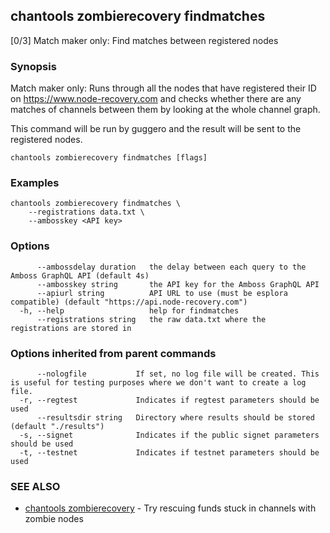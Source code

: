 ## chantools zombierecovery findmatches

[0/3] Match maker only: Find matches between registered nodes

### Synopsis

Match maker only: Runs through all the nodes that have
registered their ID on https://www.node-recovery.com and checks whether there
are any matches of channels between them by looking at the whole channel graph.

This command will be run by guggero and the result will be sent to the
registered nodes.

```
chantools zombierecovery findmatches [flags]
```

### Examples

```
chantools zombierecovery findmatches \
	--registrations data.txt \
	--ambosskey <API key>
```

### Options

```
      --ambossdelay duration   the delay between each query to the Amboss GraphQL API (default 4s)
      --ambosskey string       the API key for the Amboss GraphQL API
      --apiurl string          API URL to use (must be esplora compatible) (default "https://api.node-recovery.com")
  -h, --help                   help for findmatches
      --registrations string   the raw data.txt where the registrations are stored in
```

### Options inherited from parent commands

```
      --nologfile           If set, no log file will be created. This is useful for testing purposes where we don't want to create a log file.
  -r, --regtest             Indicates if regtest parameters should be used
      --resultsdir string   Directory where results should be stored (default "./results")
  -s, --signet              Indicates if the public signet parameters should be used
  -t, --testnet             Indicates if testnet parameters should be used
```

### SEE ALSO

* [chantools zombierecovery](chantools_zombierecovery.md)	 - Try rescuing funds stuck in channels with zombie nodes

